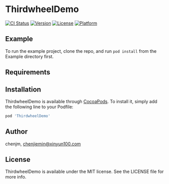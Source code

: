# ThirdwheelDemo

[![CI Status](https://img.shields.io/travis/chenjm/ThirdwheelDemo.svg?style=flat)](https://travis-ci.org/chenjm/ThirdwheelDemo)
[![Version](https://img.shields.io/cocoapods/v/ThirdwheelDemo.svg?style=flat)](https://cocoapods.org/pods/ThirdwheelDemo)
[![License](https://img.shields.io/cocoapods/l/ThirdwheelDemo.svg?style=flat)](https://cocoapods.org/pods/ThirdwheelDemo)
[![Platform](https://img.shields.io/cocoapods/p/ThirdwheelDemo.svg?style=flat)](https://cocoapods.org/pods/ThirdwheelDemo)

## Example

To run the example project, clone the repo, and run `pod install` from the Example directory first.

## Requirements

## Installation

ThirdwheelDemo is available through [CocoaPods](https://cocoapods.org). To install
it, simply add the following line to your Podfile:

```ruby
pod 'ThirdwheelDemo'
```

## Author

chenjm, chenjiemin@xinyun100.com

## License

ThirdwheelDemo is available under the MIT license. See the LICENSE file for more info.
